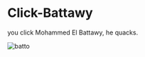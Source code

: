 # Click-Battawy
you click Mohammed El Battawy, he quacks.

![batto](https://user-images.githubusercontent.com/84376570/168944719-587b1a41-e76b-4c10-a23c-1bc36f34e34c.png)
